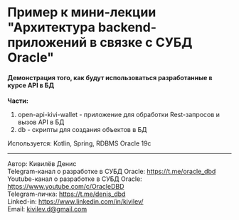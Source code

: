 # Пример к мини-лекции "Архитектура backend-приложений в связке с СУБД Oracle"
#### Демонстрация того, как будут использоваться разработанные в курсе API в БД
**Части:**
1. open-api-kivi-wallet - приложение для обработки Rest-запросов и вызов API в БД
2. db - скрипты для создания объектов в БД
 
Используется: Kotlin, Spring, RDBMS Oracle 19c

-------
Автор: Кивилёв Денис  
Telegram-канал о разработке в СУБД Oracle: https://t.me/oracle_dbd  
Youtube-канал о разработке в СУБД Oracle: https://www.youtube.com/c/OracleDBD  
Telegram-личка: https://t.me/denis_dbd  
Linked-in: https://www.linkedin.com/in/kivilev/  
Email: kivilev.d@gmail.com  